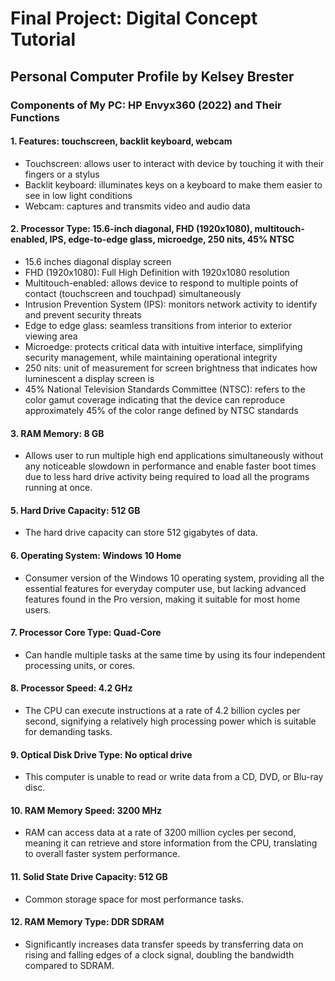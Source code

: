 # Final Project: Digital Concept Tutorial
## Personal Computer Profile by Kelsey Brester
### Components of My PC: HP Envyx360 (2022) and Their Functions
#### 1. Features: touchscreen, backlit keyboard, webcam
* Touchscreen: allows user to interact with device by touching it with their fingers or a stylus  
* Backlit keyboard: illuminates keys on a keyboard to make them easier to see in low light conditions  
* Webcam: captures and transmits video and audio data  
#### 2. Processor Type: 15.6-inch diagonal, FHD (1920x1080), multitouch-enabled, IPS, edge-to-edge glass, microedge, 250 nits, 45% NTSC
* 15.6 inches diagonal display screen
* FHD (1920x1080): Full High Definition with 1920x1080 resolution
* Multitouch-enabled: allows device to respond to multiple points of contact (touchscreen and touchpad) simultaneously
* Intrusion Prevention System (IPS): monitors network activity to identify and prevent security threats
* Edge to edge glass: seamless transitions from interior to exterior viewing area
* Microedge: protects critical data with intuitive interface, simplifying security management, while maintaining operational integrity
* 250 nits: unit of measurement for screen brightness that indicates how luminescent a display screen is
* 45% National Television Standards Committee (NTSC): refers to the color gamut coverage indicating that the device can reproduce approximately 45% of the color range defined by NTSC standards
#### 3. RAM Memory: 8 GB
  * Allows user to run multiple high end applications simultaneously without any noticeable slowdown in performance and enable faster boot times due to less hard drive activity being required to load all the programs running at once.
#### 5. Hard Drive Capacity: 512 GB
* The hard drive capacity can store 512 gigabytes of data.
#### 6. Operating System: Windows 10 Home
* Consumer version of the Windows 10 operating system, providing all the essential features for everyday computer use, but lacking advanced features found in the Pro version, making it suitable for most home users.
#### 7. Processor Core Type: Quad-Core
* Can handle multiple tasks at the same time by using its four independent processing units, or cores.
#### 8. Processor Speed: 4.2 GHz
* The CPU can execute instructions at a rate of 4.2 billion cycles per second, signifying a relatively high processing power which is suitable for demanding tasks.
#### 9. Optical Disk Drive Type: No optical drive
* This computer is unable to read or write data from a CD, DVD, or Blu-ray disc.
#### 10. RAM Memory Speed: 3200 MHz
* RAM can access data at a rate of 3200 million cycles per second, meaning it can retrieve and store information from the CPU, translating to overall faster system performance.
#### 11. Solid State Drive Capacity: 512 GB
* Common storage space for most performance tasks.
#### 12. RAM Memory Type: DDR SDRAM
* Significantly increases data transfer speeds by transferring data on rising and falling edges of a clock signal, doubling the bandwidth compared to SDRAM.

